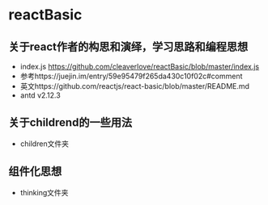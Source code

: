 # reactBasic
## 关于react作者的构思和演绎，学习思路和编程思想
- index.js https://github.com/cleaverlove/reactBasic/blob/master/index.js
- 参考https://juejin.im/entry/59e95479f265da430c10f02c#comment
- 英文https://github.com/reactjs/react-basic/blob/master/README.md
- antd  v2.12.3

## 关于childrend的一些用法
- children文件夹

## 组件化思想
- thinking文件夹



